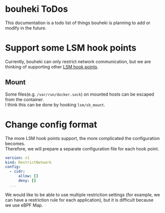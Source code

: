 # bouheki ToDos

This documentation is a todo list of things bouheki is planning to add or modify in the future.

# Support some LSM hook points

Currently, bouheki can only restrict network communication, but we are thinking of supporting other [LSM hook points](https://www.kernel.org/doc/html/v5.2/security/LSM.html).  

## Mount

Some files(e.g. `/var/run/docker.sock`) on mounted hosts can be escaped from the container.  
I think this can be done by hooking `lsm/sb_mount`.

# Change config format

The more LSM hook points support, the more complicated the configuration becomes.  
Therefore, we will prepare a separate configuration file for each hook point.

```yaml
version: v1
kind: RestrictNetwork
config:
  - cidr:
      allow: []
      deny: []
  ...
```

We would like to be able to use multiple restriction settings (for example, we can have a restriction rule for each application), but it is difficult because we use eBPF Map.  

